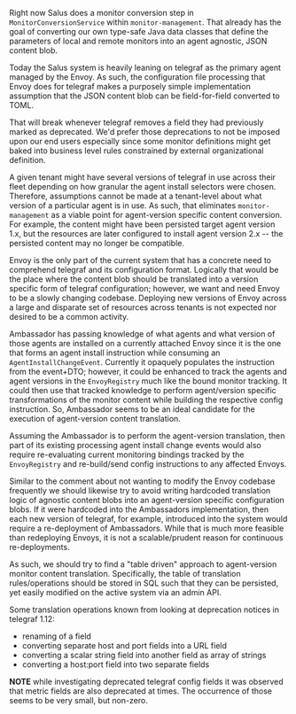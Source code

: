 Right now Salus does a monitor conversion step in `MonitorConversionService` within `monitor-management`. That already has the goal of converting our own type-safe Java data classes that define the parameters of local and remote monitors into an agent agnostic, JSON content blob.

Today the Salus system is heavily leaning on telegraf as the primary agent managed by the Envoy. As such, the configuration file processing that Envoy does for telegraf makes a purposely simple implementation assumption that the JSON content blob can be field-for-field converted to TOML.

That will break whenever telegraf removes a field they had previously marked as deprecated. We'd prefer those deprecations to not be imposed upon our end users especially since some monitor definitions might get baked into business level rules constrained by external organizational definition.

A given tenant might have several versions of telegraf in use across their fleet depending on how granular the agent install selectors were chosen. Therefore, assumptions cannot be made at a tenant-level about what version of a particular agent is in use. As such, that eliminates `monitor-management` as a viable point for agent-version specific content conversion. For example, the content might have been persisted target agent version 1.x, but the resources are later configured to install agent version 2.x -- the persisted content may no longer be compatible.

Envoy is the only part of the current system that has a concrete need to comprehend telegraf and its configuration format. Logically that would be the place where the content blob should be translated into a version specific form of telegraf configuration; however, we want and need Envoy to be a slowly changing codebase. Deploying new versions of Envoy across a large and disparate set of resources across tenants is not expected nor desired to be a common activity.

Ambassador has passing knowledge of what agents and what version of those agents are installed on a currently attached Envoy since it is the one that forms an agent install instruction while consuming an `AgentInstallChangeEvent`. Currently it opaquely populates the instruction from the event+DTO; however, it could be enhanced to track the agents and agent versions in the `EnvoyRegistry` much like the bound monitor tracking. It could then use that tracked knowledge to perform agent/version specific transformations of the monitor content while building the respective config instruction. So, Ambassador seems to be an ideal candidate for the execution of agent-version content translation.

Assuming the Ambassador is to perform the agent-version translation, then part of its existing processing agent install change events would also require re-evaluating current monitoring bindings tracked by the `EnvoyRegistry` and re-build/send config instructions to any affected Envoys.

Similar to the comment about not wanting to modify the Envoy codebase frequently we should likewise try to avoid writing hardcoded translation logic of agnostic content blobs into an agent-version specific configuration blobs. If it were hardcoded into the Ambassadors implementation, then each new version of telegraf, for example, introduced into the system would require a re-deployment of Ambassadors. While that is much more feasible than redeploying Envoys, it is not a scalable/prudent reason for continuous re-deployments.

As such, we should try to find a "table driven" approach to agent-version monitor content translation. Specifically, the table of translation rules/operations should be stored in SQL such that they can be persisted, yet easily modified on the active system via an admin API.

Some translation operations known from looking at deprecation notices in telegraf 1.12:
- renaming of a field
- converting separate host and port fields into a URL field
- converting a scalar string field into another field as array of strings
- converting a host:port field into two separate fields
  
**NOTE** while investigating deprecated telegraf config fields it was observed that metric fields are also deprecated at times. The occurrence of those seems to be very small, but non-zero.